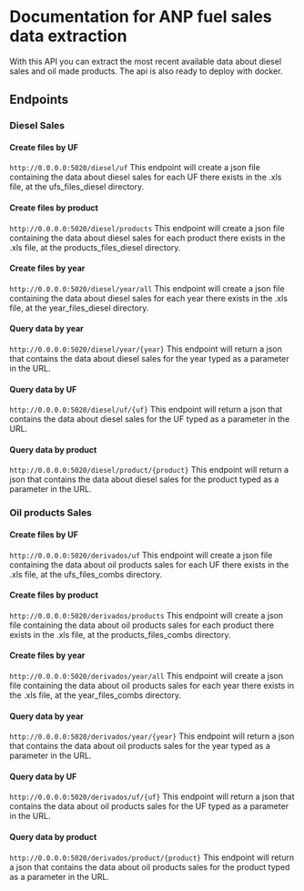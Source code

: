 Documentation for ANP fuel sales data extraction
=======================
With this API you can extract the most recent available data about diesel sales and oil made products. The api is also ready to deploy with docker.

## Endpoints
### Diesel Sales
#### Create files by UF
`http://0.0.0.0:5020/diesel/uf`
This endpoint will create a json file containing the data about diesel sales for each UF there exists in the .xls file, at the ufs_files_diesel directory.

#### Create files by product
`http://0.0.0.0:5020/diesel/products`
This endpoint will create a json file containing the data about diesel sales for each product there exists in the .xls file, at the products_files_diesel directory.

#### Create files by year
`http://0.0.0.0:5020/diesel/year/all`
This endpoint will create a json file containing the data about diesel sales for each year there exists in the .xls file, at the year_files_diesel directory.

#### Query data by year
`http://0.0.0.0:5020/diesel/year/{year}`
This endpoint will return a json that contains the data about diesel sales for the year typed as a parameter in the URL.
#### Query data by UF
`http://0.0.0.0:5020/diesel/uf/{uf}`
This endpoint will return a json that contains the data about diesel sales for the UF typed as a parameter in the URL.

#### Query data by product
`http://0.0.0.0:5020/diesel/product/{product}`
This endpoint will return a json that contains the data about diesel sales for the product typed as a parameter in the URL.

### Oil products Sales
#### Create files by UF
`http://0.0.0.0:5020/derivados/uf`
This endpoint will create a json file containing the data about oil products sales for each UF there exists in the .xls file, at the ufs_files_combs directory.

#### Create files by product
`http://0.0.0.0:5020/derivados/products`
This endpoint will create a json file containing the data about oil products sales for each product there exists in the .xls file, at the products_files_combs directory.

#### Create files by year
`http://0.0.0.0:5020/derivados/year/all`
This endpoint will create a json file containing the data about oil products sales for each year there exists in the .xls file, at the year_files_combs directory.

#### Query data by year
`http://0.0.0.0:5020/derivados/year/{year}`
This endpoint will return a json that contains the data about oil products sales for the year typed as a parameter in the URL.

#### Query data by UF
`http://0.0.0.0:5020/derivados/uf/{uf}`
This endpoint will return a json that contains the data about oil products sales for the UF typed as a parameter in the URL.

#### Query data by product
`http://0.0.0.0:5020/derivados/product/{product}`
This endpoint will return a json that contains the data about oil products sales for the product typed as a parameter in the URL.


